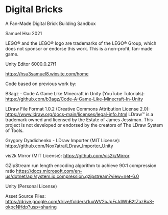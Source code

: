 # Digital Bricks
A Fan-Made Digital Brick Building Sandbox

Samuel Hsu 2021

LEGO® and the LEGO® logo are trademarks of the LEGO® Group, which does not sponsor or endorse this work.
This is a non-profit, fan-made game.

Unity Editor 6000.0.27f1

https://hsu3samuel8.wixsite.com/home

Code based on previous work by:

B3agz - Code A Game Like Minecraft in Unity (YouTube Tutorials): https://github.com/b3agz/Code-A-Game-Like-Minecraft-In-Unity

LDraw File Format 1.0.2 (Creative Commons Attribution License 2.0): https://www.ldraw.org/docs-main/licenses/legal-info.html
LDraw™ is a trademark owned and licensed by the Estate of James Jessiman. This project is not developed or endorsed by the creators of The LDraw System of Tools.

Grygory Dyadichenko - LDraw Importer (MIT License): https://github.com/Nox7atra/LDraw_Importer_Unity

vis2k Mirror (MIT License): https://github.com/vis2k/Mirror

GZipStream run length encoding algorithm to achieve 90:1 compression ratio https://docs.microsoft.com/en-us/dotnet/api/system.io.compression.gzipstream?view=net-6.0

Unity (Personal License)

Asset Source Files: https://drive.google.com/drive/folders/1uxWV2oJpFrJdWhB2tZazBuS-okpcNHdp?usp=sharing

